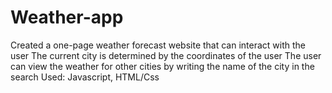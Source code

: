 # Weather-app

Created a one-page weather forecast website that can interact with the user
The current city is determined by the coordinates of the user
The user can view the weather for other cities by writing the name of the city in the search
Used: Javascript, HTML/Css 
